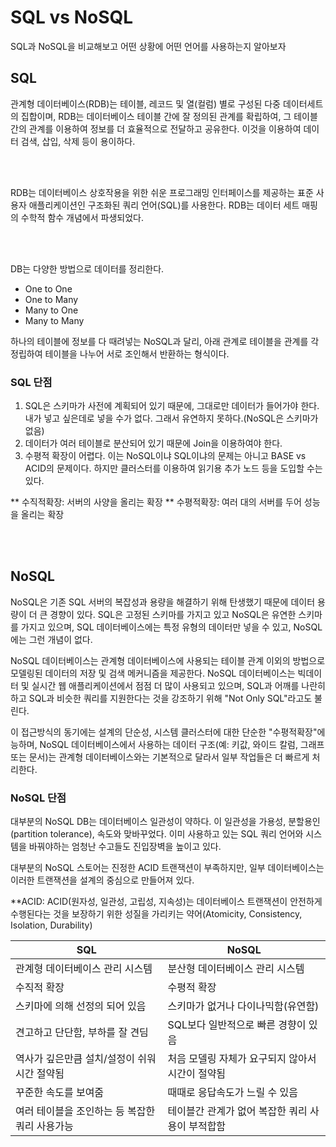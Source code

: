 # SQL vs NoSQL

SQL과 NoSQL을 비교해보고 어떤 상황에 어떤 언어를 사용하는지 알아보자

## SQL

관계형 데이터베이스(RDB)는 테이블, 레코드 및 열(컬럼) 별로 구성된 다중 데이터세트의 집합이며, RDB는 데이터베이스 테이블 간에 잘 정의된 관계를 확립하여, 그 테이블 간의 관계를 이용하여 정보를 더 효율적으로 전달하고 공유한다.
이것을 이용하여 데이터 검색, 삽입, 삭제 등이 용이하다.

<br/> <br/>

RDB는 데이터베이스 상호작용을 위한 쉬운 프로그래밍 인터페이스를 제공하는 표준 사용자 애플리케이션인 구조화된 쿼리 언어(SQL)를 사용한다. RDB는 데이터 세트 매핑의 수학적 함수 개념에서 파생되었다.

<br/> <br/>

DB는 다양한 방법으로 데이터를 정리한다.
  - One to One
  - One to Many
  - Many to One
  - Many to Many

하나의 테이블에 정보를 다 때려넣는 NoSQL과 달리, 아래 관계로 테이블을 관계를 각 정립하여 테이블을 나누어 서로 조인해서 반환하는 형식이다.

### SQL 단점
  1) SQL은 스키마가 사전에 계획되어 있기 때문에, 그대로만 데이터가 들어가야 한다. 내가 넣고 싶은데로 넣을 수가 없다. 그래서 유연하지 못하다.(NoSQL은 스키마가 없음)
  2) 데이터가 여러 테이블로 분산되어 있기 때문에 Join을 이용하여야 한다.
  3) 수평적 확장이 어렵다. 이는 NoSQL이냐 SQL이냐의 문제는 아니고 BASE vs ACID의 문제이다. 하지만 클러스터를 이용하여 읽기용 추가 노드 등을 도입할 수는 있다.

** 수직적확장: 서버의 사양을 올리는 확장
** 수평적확장: 여러 대의 서버를 두어 성능을 올리는 확장

<br/> <br/>

## NoSQL

NoSQL은 기존 SQL 서버의 복잡성과 용량을 해결하기 위해 탄생했기 때문에 데이터 용량이 더 큰 경향이 있다. SQL은 고정된 스키마를 가지고 있고 NoSQL은 유연한 스키마를 가지고 있으며, SQL 데이터베이스에는 특정 유형의 데이터만 넣을 수 있고, NoSQL에는 그런 개념이 없다.

NoSQL 데이터베이스는 관계형 데이터베이스에 사용되는 테이블 관계 이외의 방법으로 모델링된 데이터의 저장 및 검색 메커니즘을 제공한다. NoSQL 데이터베이스는 빅데이터 및 실시간 웹 애플리케이션에서 점점 더 많이 사용되고 있으며, SQL과 어깨를 나란히 하고 SQL과 비슷한 쿼리를 지원한다는 것을 강조하기 위해 "Not Only SQL"라고도 불린다.

이 접근방식의 동기에는 설계의 단순성, 시스템 클러스터에 대한 단순한 "수평적확장"에 능하며, NoSQL 데이터베이스에서 사용하는 데이터 구조(예: 키값, 와이드  칼럼, 그래프 또는 문서)는 관계형 데이터베이스와는 기본적으로 달라서 일부 작업들은 더 빠르게 처리한다.

### NoSQL 단점

대부분의 NoSQL DB는 데이터베이스 일관성이 약하다. 이 일관성을 가용성, 분할용인(partition tolerance), 속도와 맞바꾸었다. 이미 사용하고 있는 SQL 쿼리 언어와 시스템을 바꿔야하는 엄청난 수고들도 진입장벽을 높이고 있다.

대부분의 NoSQL 스토어는 진정한 ACID 트랜잭션이 부족하지만, 일부 데이터베이스는 이러한 트랜잭션을 설계의 중심으로 만들어져 있다.

**ACID: ACID(원자성, 일관성, 고립성, 지속성)는 데이터베이스 트랜잭션이 안전하게 수행된다는 것을 보장하기 위한 성질을 가리키는 약어(Atomicity, Consistency, Isolation, Durability)


|SQL|NoSQL|
|---|-----|
|관계형 데이터베이스 관리 시스템|분산형 데이터베이스 관리 시스템|
|수직적 확장|수평적 확장|
|스키마에 의해 선정의 되어 있음|스키마가 없거나 다이나믹함(유연함)|
|견고하고 단단함, 부하를 잘 견딤|SQL보다 일반적으로 빠른 경향이 있음|
|역사가 깊은만큼 설치/설정이 쉬워 시간 절약됨|처음 모델링 자체가 요구되지 않아서 시간이 절약됨|
|꾸준한 속도를 보여줌|때때로 응답속도가 느릴 수 있음|
|여러 테이블을 조인하는 등 복잡한 쿼리 사용가능|테이블간 관계가 없어 복잡한 쿼리 사용이 부적합함|








